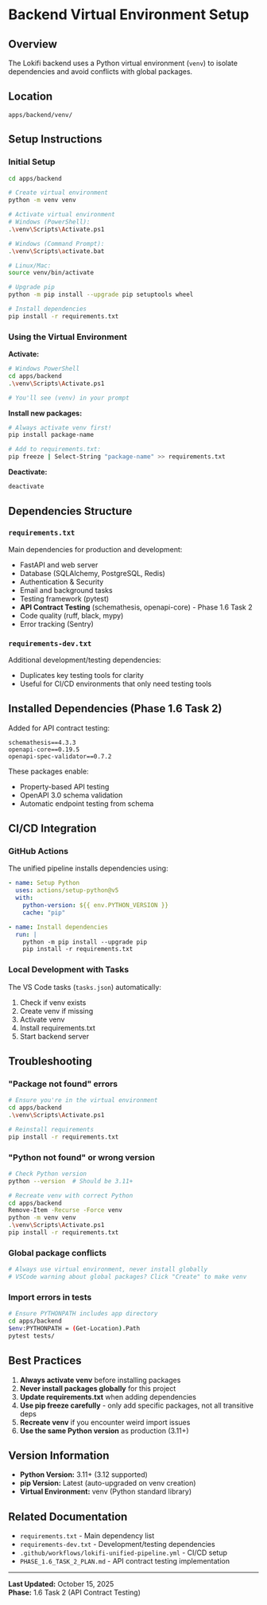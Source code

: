 # Backend Virtual Environment Setup

## Overview
The Lokifi backend uses a Python virtual environment (`venv`) to isolate dependencies and avoid conflicts with global packages.

## Location
```
apps/backend/venv/
```

## Setup Instructions

### Initial Setup
```bash
cd apps/backend

# Create virtual environment
python -m venv venv

# Activate virtual environment
# Windows (PowerShell):
.\venv\Scripts\Activate.ps1

# Windows (Command Prompt):
.\venv\Scripts\activate.bat

# Linux/Mac:
source venv/bin/activate

# Upgrade pip
python -m pip install --upgrade pip setuptools wheel

# Install dependencies
pip install -r requirements.txt
```

### Using the Virtual Environment

**Activate:**
```bash
# Windows PowerShell
cd apps/backend
.\venv\Scripts\Activate.ps1

# You'll see (venv) in your prompt
```

**Install new packages:**
```bash
# Always activate venv first!
pip install package-name

# Add to requirements.txt:
pip freeze | Select-String "package-name" >> requirements.txt
```

**Deactivate:**
```bash
deactivate
```

## Dependencies Structure

### `requirements.txt`
Main dependencies for production and development:
- FastAPI and web server
- Database (SQLAlchemy, PostgreSQL, Redis)
- Authentication & Security
- Email and background tasks
- Testing framework (pytest)
- **API Contract Testing** (schemathesis, openapi-core) - Phase 1.6 Task 2
- Code quality (ruff, black, mypy)
- Error tracking (Sentry)

### `requirements-dev.txt`
Additional development/testing dependencies:
- Duplicates key testing tools for clarity
- Useful for CI/CD environments that only need testing tools

## Installed Dependencies (Phase 1.6 Task 2)

Added for API contract testing:
```
schemathesis==4.3.3
openapi-core==0.19.5
openapi-spec-validator==0.7.2
```

These packages enable:
- Property-based API testing
- OpenAPI 3.0 schema validation
- Automatic endpoint testing from schema

## CI/CD Integration

### GitHub Actions
The unified pipeline installs dependencies using:
```yaml
- name: Setup Python
  uses: actions/setup-python@v5
  with:
    python-version: ${{ env.PYTHON_VERSION }}
    cache: "pip"

- name: Install dependencies
  run: |
    python -m pip install --upgrade pip
    pip install -r requirements.txt
```

### Local Development with Tasks
The VS Code tasks (`tasks.json`) automatically:
1. Check if venv exists
2. Create venv if missing
3. Activate venv
4. Install requirements.txt
5. Start backend server

## Troubleshooting

### "Package not found" errors
```bash
# Ensure you're in the virtual environment
cd apps/backend
.\venv\Scripts\Activate.ps1

# Reinstall requirements
pip install -r requirements.txt
```

### "Python not found" or wrong version
```bash
# Check Python version
python --version  # Should be 3.11+

# Recreate venv with correct Python
cd apps/backend
Remove-Item -Recurse -Force venv
python -m venv venv
.\venv\Scripts\Activate.ps1
pip install -r requirements.txt
```

### Global package conflicts
```bash
# Always use virtual environment, never install globally
# VSCode warning about global packages? Click "Create" to make venv
```

### Import errors in tests
```bash
# Ensure PYTHONPATH includes app directory
cd apps/backend
$env:PYTHONPATH = (Get-Location).Path
pytest tests/
```

## Best Practices

1. **Always activate venv** before installing packages
2. **Never install packages globally** for this project
3. **Update requirements.txt** when adding dependencies
4. **Use pip freeze carefully** - only add specific packages, not all transitive deps
5. **Recreate venv** if you encounter weird import issues
6. **Use the same Python version** as production (3.11+)

## Version Information

- **Python Version:** 3.11+ (3.12 supported)
- **pip Version:** Latest (auto-upgraded on venv creation)
- **Virtual Environment:** venv (Python standard library)

## Related Documentation

- `requirements.txt` - Main dependency list
- `requirements-dev.txt` - Development/testing dependencies
- `.github/workflows/lokifi-unified-pipeline.yml` - CI/CD setup
- `PHASE_1.6_TASK_2_PLAN.md` - API contract testing implementation

---

**Last Updated:** October 15, 2025  
**Phase:** 1.6 Task 2 (API Contract Testing)
